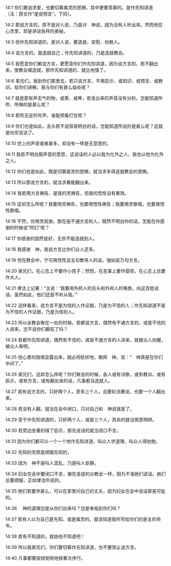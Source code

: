 <a id="1"></a>14:1  你们要追求爱，也要切慕属灵的恩赐，其中更要羡慕的，是作先知讲道（注：原文作“是说预言”。下同）。  

<a id="2"></a>14:2  那说方言的，原不是对人说，乃是对　神说，因为没有人听出来。然而他在心灵里，却是讲说各样的奥秘。  

<a id="3"></a>14:3  但作先知讲道的，是对人说，要造就、安慰、劝勉人。  

<a id="4"></a>14:4  说方言的，是造就自己；作先知讲道的，乃是造就教会。  

<a id="5"></a>14:5  我愿意你们都说方言，更愿意你们作先知讲道，因为说方言的，若不翻出来，使教会被造就，那作先知讲道的，就比他强了。  

<a id="6"></a>14:6  弟兄们，我到你们那里去，若只说方言，不用启示、或知识、或预言、或教训，给你们讲解，我与你们有甚么益处呢？  

<a id="7"></a>14:7  就是那有声无气的物，或箫、或琴，若发出来的声音没有分别，怎能知道所吹、所弹的是甚么呢？  

<a id="8"></a>14:8  若吹无定的号声，谁能预备打仗呢？  

<a id="9"></a>14:9  你们也是如此，舌头若不说容易明白的话，怎能知道所说的是甚么呢？这就是向空说话了。  

<a id="10"></a>14:10  世上的声音或者甚多，却没有一样是无意思的。  

<a id="11"></a>14:11  我若不明白那声音的意思，这说话的人必以我为化外之人，我也以他为化外之人。  

<a id="12"></a>14:12  你们也是如此，既是切慕属灵的恩赐，就当求多得造就教会的恩赐。  

<a id="13"></a>14:13  所以那说方言的，就当求著能翻出来。  

<a id="14"></a>14:14  我若用方言祷告，是我的灵祷告，但我的悟性没有果效。  

<a id="15"></a>14:15  这却怎么样呢？我要用灵祷告，也要用悟性祷告；我要用灵歌唱，也要用悟性歌唱。  

<a id="16"></a>14:16  不然，你用灵祝谢，那在座不通方言的人，既然不明白你的话，怎能在你感谢的时候说“阿们”呢？  

<a id="17"></a>14:17  你感谢的固然是好，无奈不能造就别人。  

<a id="18"></a>14:18  我感谢　神，我说方言比你们众人还多。  

<a id="19"></a>14:19  但在教会中，宁可用悟性说五句教导人的话，强如说万句方言。  

<a id="20"></a>14:20  弟兄们，在心志上不要作小孩子；然而，在恶事上要作婴孩，在心志上总要作大人。  

<a id="21"></a>14:21  律法上记著：“主说：‘我要用外邦人的舌头和外邦人的嘴唇，向这百姓说话，虽然如此，他们还是不听从我。’”  

<a id="22"></a>14:22  这样看来，说方言不是为信的人作证据，乃是为不信的人；作先知讲道不是为不信的人作证据，乃是为信的人。  

<a id="23"></a>14:23  所以全教会聚在一处的时候，若都说方言，偶然有不通方言的，或是不信的人进来，岂不说你们癫狂了吗？  

<a id="24"></a>14:24  若都作先知讲道，偶然有不信的，或是不通方言的人进来，就被众人劝醒，被众人审明，  

<a id="25"></a>14:25  他心里的隐情显露出来，就必将脸伏地，敬拜　神，说：“　神真是在你们中间了。”  

<a id="26"></a>14:26  弟兄们，这却怎么样呢？你们聚会的时候，各人或有诗歌，或有教训，或有启示，或有方言，或有翻出来的话，凡事都当造就人。  

<a id="27"></a>14:27  若有说方言的，只好两个人，至多三个人，且要轮流著说，也要一个人翻出来。  

<a id="28"></a>14:28  若没有人翻，就当在会中闭口，只对自己和　神说就是了。  

<a id="29"></a>14:29  至于作先知讲道的，只好两个人，或是三个人，其余的就当慎思明辨。  

<a id="30"></a>14:30  若旁边坐著的得了启示，那先说话的就当闭口不言。  

<a id="31"></a>14:31  因为你们都可以一个一个地作先知讲道，叫众人学道理，叫众人得劝勉。  

<a id="32"></a>14:32  先知的灵原是顺服先知的，  

<a id="33"></a>14:33  因为　神不是叫人混乱，乃是叫人安静。  

<a id="34"></a>14:34  妇女在会中要闭口不言，像在圣徒的众教会一样，因为不准她们说话。她们总要顺服，正如律法所说的。  

<a id="35"></a>14:35  她们若要学甚么，可以在家里问自己的丈夫，因为妇女在会中说话原是可耻的。  

<a id="36"></a>14:36  　神的道理岂是从你们出来吗？岂是单临到你们吗？  

<a id="37"></a>14:37  若有人以为自己是先知，或是属灵的，就该知道我所写给你们的是主的命令。  

<a id="38"></a>14:38  若有不知道的，就由他不知道吧！  

<a id="39"></a>14:39  所以我弟兄们，你们要切慕作先知讲道，也不要禁止说方言。  

<a id="40"></a>14:40  凡事都要规规矩矩地按著次序行。  
